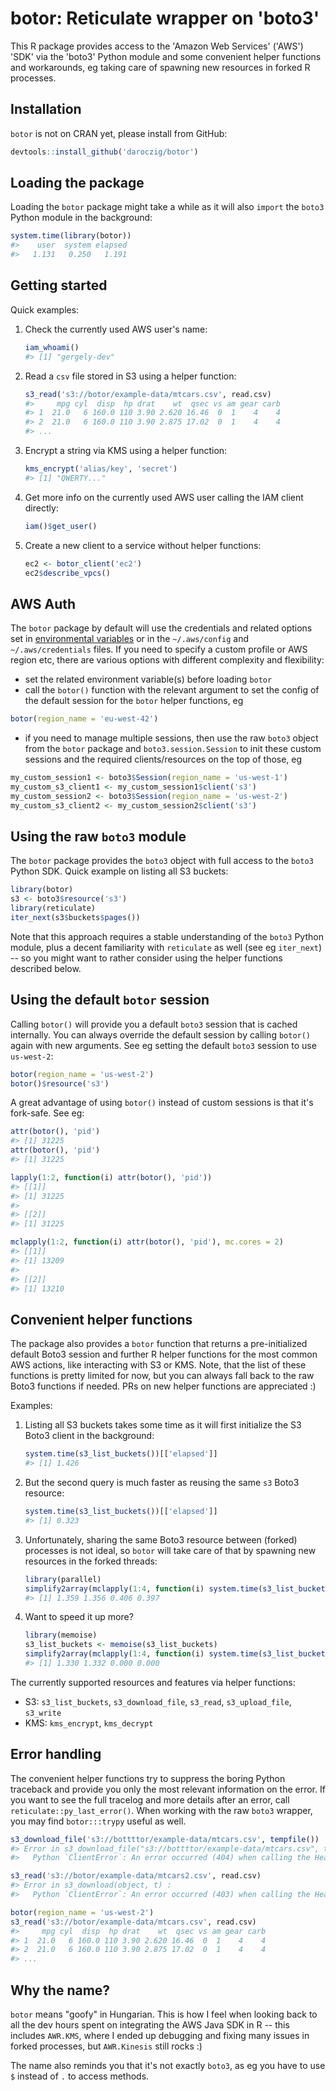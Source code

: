 # botor: Reticulate wrapper on 'boto3'

This R package provides access to the 'Amazon Web Services' ('AWS') 'SDK' via the 'boto3' Python module and some convenient helper functions and workarounds, eg taking care of spawning new resources in forked R processes.

## Installation

`botor` is not on CRAN yet, please install from GitHub:

```r
devtools::install_github('daroczig/botor')
```

## Loading the package

Loading the `botor` package might take a while as it will also `import` the `boto3` Python module in the background:

```r
system.time(library(botor))
#>    user  system elapsed 
#>   1.131   0.250   1.191
```

## Getting started

Quick examples:

1. Check the currently used AWS user's name:

    ```r
    iam_whoami()
    #> [1] "gergely-dev"
    ```

2. Read a `csv` file stored in S3 using a helper function:

    ```r
    s3_read('s3://botor/example-data/mtcars.csv', read.csv)
    #>     mpg cyl  disp  hp drat    wt  qsec vs am gear carb
    #> 1  21.0   6 160.0 110 3.90 2.620 16.46  0  1    4    4
    #> 2  21.0   6 160.0 110 3.90 2.875 17.02  0  1    4    4
    #> ...
    ```

3. Encrypt a string via KMS using a helper function:

    ```r
    kms_encrypt('alias/key', 'secret')
    #> [1] "QWERTY..."
    ```

4. Get more info on the currently used AWS user calling the IAM client directly:

    ```r
    iam()$get_user()
    ```

5. Create a new client to a service without helper functions:

    ```r
    ec2 <- botor_client('ec2')
    ec2$describe_vpcs()
    ```

## AWS Auth

The `botor` package by default will use the credentials and related options set in [environmental variables](https://boto3.amazonaws.com/v1/documentation/api/latest/guide/configuration.html#configuration) or in the `~/.aws/config` and `~/.aws/credentials` files. If you need to specify a custom profile or AWS region etc, there are various options with different complexity and flexibility:

* set the related environment variable(s) before loading `botor`
* call the `botor()` function with the relevant argument to set the config of the default session for the `botor` helper functions, eg

```r
botor(region_name = 'eu-west-42')
```

* if you need to manage multiple sessions, then use the raw `boto3` object from the `botor` package and `boto3.session.Session` to init these custom sessions and the required clients/resources on the top of those, eg

```r
my_custom_session1 <- boto3$Session(region_name = 'us-west-1')
my_custom_s3_client1 <- my_custom_session1$client('s3')
my_custom_session2 <- boto3$Session(region_name = 'us-west-2')
my_custom_s3_client2 <- my_custom_session2$client('s3')
```

## Using the raw `boto3` module

The `botor` package provides the `boto3` object with full access to the `boto3` Python SDK. Quick example on listing all S3 buckets:

```r
library(botor)
s3 <- boto3$resource('s3')
library(reticulate)
iter_next(s3$buckets$pages())
```

Note that this approach requires a stable understanding of the `boto3` Python module, plus a decent familiarity with `reticulate` as well (see eg `iter_next`) -- so you might want to rather consider using the helper functions described below.

## Using the default `botor` session

Calling `botor()` will provide you a default `boto3` session that is cached internally. You can always override the default session by calling `botor()` again with new arguments. See eg setting the default `boto3` session to use `us-west-2`:

```r
botor(region_name = 'us-west-2')
botor()$resource('s3')
```

A great advantage of using `botor()` instead of custom sessions is that it's fork-safe. See eg:

```r
attr(botor(), 'pid')
#> [1] 31225
attr(botor(), 'pid')
#> [1] 31225

lapply(1:2, function(i) attr(botor(), 'pid'))
#> [[1]]
#> [1] 31225
#>
#> [[2]]
#> [1] 31225

mclapply(1:2, function(i) attr(botor(), 'pid'), mc.cores = 2)
#> [[1]]
#> [1] 13209
#> 
#> [[2]]
#> [1] 13210
```

## Convenient helper functions

The package also provides a `botor` function that returns a pre-initialized default Boto3 session and further R helper functions for the most common AWS actions, like interacting with S3 or KMS. Note, that the list of these functions is pretty limited for now, but you can always fall back to the raw Boto3 functions if needed. PRs on new helper functions are appreciated :)

Examples:

1. Listing all S3 buckets takes some time as it will first initialize the S3 Boto3 client in the background:

    ```r
    system.time(s3_list_buckets())[['elapsed']]
    #> [1] 1.426
    ```

2. But the second query is much faster as reusing the same `s3` Boto3 resource:

    ```r
    system.time(s3_list_buckets())[['elapsed']]
    #> [1] 0.323
    ```

3. Unfortunately, sharing the same Boto3 resource between (forked) processes is not ideal, so `botor` will take care of that by spawning new resources in the forked threads:

    ```r
    library(parallel)
    simplify2array(mclapply(1:4, function(i) system.time(s3_list_buckets())[['elapsed']], mc.cores = 2))
    #> [1] 1.359 1.356 0.406 0.397
    ```

4. Want to speed it up more?

    ```r
    library(memoise)
    s3_list_buckets <- memoise(s3_list_buckets)
    simplify2array(mclapply(1:4, function(i) system.time(s3_list_buckets())[['elapsed']], mc.cores = 2))
    #> [1] 1.330 1.332 0.000 0.000
    ```

The currently supported resources and features via helper functions:

* S3: `s3_list_buckets`, `s3_download_file`, `s3_read`, `s3_upload_file`, `s3_write`
* KMS: `kms_encrypt`, `kms_decrypt`


## Error handling

The convenient helper functions try to suppress the boring Python traceback and provide you only the most relevant information on the error. If you want to see the full tracelog and more details after an error, call `reticulate::py_last_error()`. When working with the raw `boto3` wrapper, you may find `botor:::trypy` useful as well.

```r
s3_download_file('s3://bottttor/example-data/mtcars.csv', tempfile())
#> Error in s3_download_file("s3://bottttor/example-data/mtcars.csv", tempfile()) : 
#>   Python `ClientError`: An error occurred (404) when calling the HeadObject operation: Not Found

s3_read('s3://botor/example-data/mtcars2.csv', read.csv)
#> Error in s3_download(object, t) : 
#>   Python `ClientError`: An error occurred (403) when calling the HeadObject operation: Forbidden

botor(region_name = 'us-west-2')
s3_read('s3://botor/example-data/mtcars.csv', read.csv)
#>     mpg cyl  disp  hp drat    wt  qsec vs am gear carb
#> 1  21.0   6 160.0 110 3.90 2.620 16.46  0  1    4    4
#> 2  21.0   6 160.0 110 3.90 2.875 17.02  0  1    4    4
#> ...
```

## Why the name?

`botor` means "goofy" in Hungarian. This is how I feel when looking back to all the dev hours spent on integrating the AWS Java SDK in R -- this includes `AWR.KMS`, where I ended up debugging and fixing many issues in forked processes, but `AWR.Kinesis` still rocks :)

The name also reminds you that it's not exactly `boto3`, as eg you have to use `$` instead of `.` to access methods.

